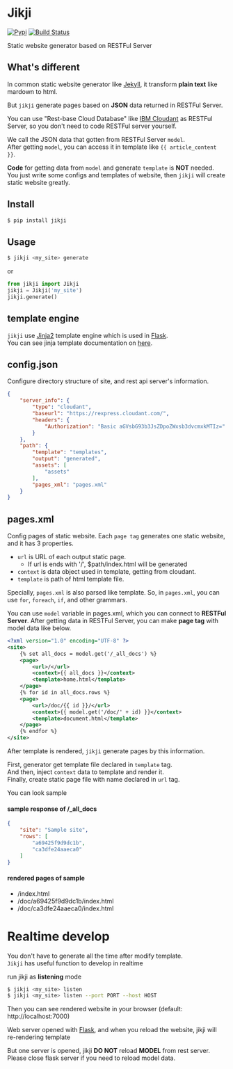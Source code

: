 # Jikji
[![Pypi](https://img.shields.io/pypi/v/jikji.svg)](https://pypi.python.org/pypi)
[![Build Status](https://travis-ci.org/Prev/jikji.svg?branch=master)](https://travis-ci.org/Prev/jikji)  

Static website generator based on RESTFul Server

  

## What's different
In common static website generator like [Jekyll](https://jekyllrb.com/),   it transform **plain text** like mardown to html.

  

But `jikji` generate pages based on **JSON** data returned in RESTFul Server.

You can use "Rest-base Cloud Database" like [IBM Cloudant](https://cloudant.com/) as RESTFul Server, 
so you don't need to code RESTFul server yourself.


We call the JSON data that gotten from RESTFul Server `model`.  
After getting `model`, you can access it in template like `{{ article_content }}`.


**Code** for getting data from `model` and generate `template` is **NOT** needed.  
You just write some configs and templates of website, then `jikji` will create static website greatly.


## Install
```bash
$ pip install jikji
```


## Usage
```bash
$ jikji <my_site> generate
```
or
```python
from jikji import Jikji
jikji = Jikji('my_site')
jikji.generate()
```


## template engine
`jikji` use [Jinja2](http://jinja.pocoo.org) template engine which is used in [Flask](http://flask.pocoo.org/).  
You can see jinja template documentation on [here](http://jinja.pocoo.org/docs/dev/templates/).

  
## config.json
Configure directory structure of site, and rest api server's information.

```json
{
	"server_info": {
		"type": "cloudant",
		"baseurl": "https://rexpress.cloudant.com/",
		"headers": {
			"Authorization": "Basic aGVsbG93b3JsZDpoZWxsb3dvcmxkMTIz="
		}
	},
	"path": {
		"template": "templates",
		"output": "generated",
		"assets": [
			"assets"
		],
		"pages_xml": "pages.xml"
	}
}
```

  

## pages.xml
Config pages of static website.
Each `page tag` generates one static website, and it has 3 properties.


- `url` is URL of each output static page.
	- If url is ends with '/', $path/index.html will be generated
- `context` is data object used in template, getting from cloudant.
- `template` is path of html template file.


Specially, `pages.xml` is also parsed like template. So, in `pages.xml`, you can use `for`, `foreach`, `if`, and other grammars.

You can use `model` variable in pages.xml, which you can connect to **RESTFul Server**.
After getting data in RESTFul Server, you can make **page tag** with model data like below.


```xml
<?xml version="1.0" encoding="UTF-8" ?>
<site>
	{% set all_docs = model.get('/_all_docs') %}
	<page>
		<url>/</url>
		<context>{{ all_docs }}</context>
		<template>home.html</template>
	</page>
	{% for id in all_docs.rows %}
	<page>
		<url>/doc/{{ id }}/</url>
		<context>{{ model.get('/doc/' + id) }}</context>
		<template>document.html</template>
	</page>
	{% endfor %}
</site>
```

After template is rendered, `jikji` generate pages by this information.

First, generator get template file declared in `template` tag.  
And then, inject `context` data to template and render it.  
Finally, create static page file with name declared in `url` tag.

You can look sample 


#### sample response of /_all_docs
```json
{
	"site": "Sample site",
	"rows": [
		"a69425f9d9dc1b",
		"ca3dfe24aaeca0"
	]
}
```
#### rendered pages of sample
- /index.html
- /doc/a69425f9d9dc1b/index.html
- /doc/ca3dfe24aaeca0/index.html

  


# Realtime develop
You don't have to generate all the time after modify template.  
`Jikji` has useful function to develop in realtime


run jikji as __listening__ mode

```bash
$ jikji <my_site> listen
$ jikji <my_site> listen --port PORT --host HOST
```

Then you can see rendered website in your browser (default: http://localhost:7000)

Web server opened with [Flask](http://flask.pocoo.org/), and when you reload the website, jikji will re-rendering template


But one server is opened, jikji **DO NOT** reload **MODEL** from rest server.  
Please close flask server if you need to reload model data.


